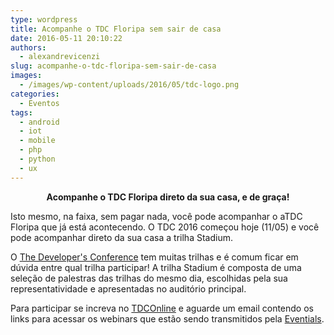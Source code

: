 ```yaml
---
type: wordpress
title: Acompanhe o TDC Floripa sem sair de casa
date: 2016-05-11 20:10:22
authors:
  - alexandrevicenzi
slug: acompanhe-o-tdc-floripa-sem-sair-de-casa
images:
  - /images/wp-content/uploads/2016/05/tdc-logo.png
categories:
  - Eventos
tags:
  - android
  - iot
  - mobile
  - php
  - python
  - ux
---
```


<p style="text-align: center;"><strong>Acompanhe o TDC Floripa direto da sua casa, e de graça!</strong></p>
Isto mesmo, na faixa, sem pagar nada, você pode acompanhar o aTDC Floripa que já está acontecendo. O TDC 2016 começou hoje (11/05) e você pode acompanhar direto da sua casa a trilha Stadium.

O <a href="http://www.thedevelopersconference.com.br/?utm_source=Blog&amp;utm_medium=Banner&amp;utm_campaign=ButecoOpenSource" target="_blank">The Developer's Conference</a> tem muitas trilhas e é comum ficar em dúvida entre qual trilha participar! A trilha Stadium é composta de uma seleção de palestras das trilhas do mesmo dia, escolhidas pela sua representatividade e apresentadas no auditório principal.

Para participar se increva no <a href="http://tdconline.com.br/?utm_source=Blog&amp;utm_medium=Banner&amp;utm_campaign=ButecoOpenSource" target="_blank">TDCOnline</a> e aguarde um email contendo os links para acessar os webinars que estão sendo transmitidos pela <a href="https://www.eventials.com/?utm_source=Blog&amp;utm_medium=Banner&amp;utm_campaign=ButecoOpenSource" target="_blank">Eventials</a>.
